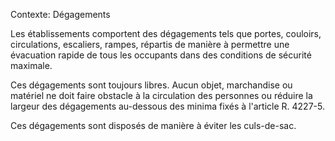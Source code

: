 Contexte: Dégagements

Les établissements comportent des dégagements tels que portes, couloirs, circulations, escaliers, rampes, répartis de manière à permettre une évacuation rapide de tous les occupants dans des conditions de sécurité maximale.

Ces dégagements sont toujours libres. Aucun objet, marchandise ou matériel ne doit faire obstacle à la circulation des personnes ou réduire la largeur des dégagements au-dessous des minima fixés à l'article R. 4227-5.

Ces dégagements sont disposés de manière à éviter les culs-de-sac.